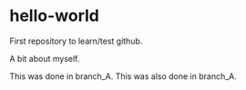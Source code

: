 # hello-world
First repository to learn/test github.

A bit about myself.

This was done in branch_A.
This was also done in branch_A.
